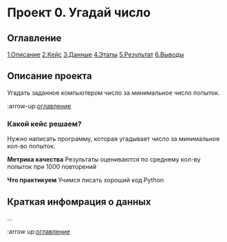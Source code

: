 # Проект 0. Угадай число
## Оглавление
[1.Описание](https://github.com/Raks67/DataScience23/blob/main/project_0/README.md#Описание-проекта)
[2.Кейс](https://github.com/Raks67/DataScience23/blob/main/project_0/README.md#Какой-кейс-решаем)
[3.Данные](https://github.com/Raks67/DataScience23/blob/main/project_0/README.md#Краткая-информация-о-данных)
[4.Этапы](https://github.com/Raks67/DataScience23/blob/main/project_0/README.md#этапы-работы-над-проектом)
[5.Результат](https://github.com/Raks67/DataScience23/blob/main/project_0/README.md#Результат)
[6.Выводы](https://github.com/Raks67/DataScience23/blob/main/project_0/README.md#Выводы)

## Описание проекта
Угадать заданное компьютером число за минимальное число попыток.

:arrow-up:[оглавление](https://github.com/Raks67/DataScience23/blob/main/project_0/README.md#Оглавление)

### Какой кейс решаем?
Нужно написать программу, которая угадывает число за минимальное кол-во попыток.

**Метрика качества**
Результаты оцениваются по среднему кол-ву попыток при 1000 повторений

**Что практикуем**
Учимся писать хороший код Python

## Краткая инфомрация о данных
...

:arrow up:[оглавление](https://github.com/Raks67/DataScience23/blob/main/project_0/README.md#Оглавление)
